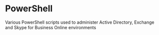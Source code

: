 # PowerShell
Various PowerShell scripts used to administer Active Directory, Exchange and Skype for Business Online environments
